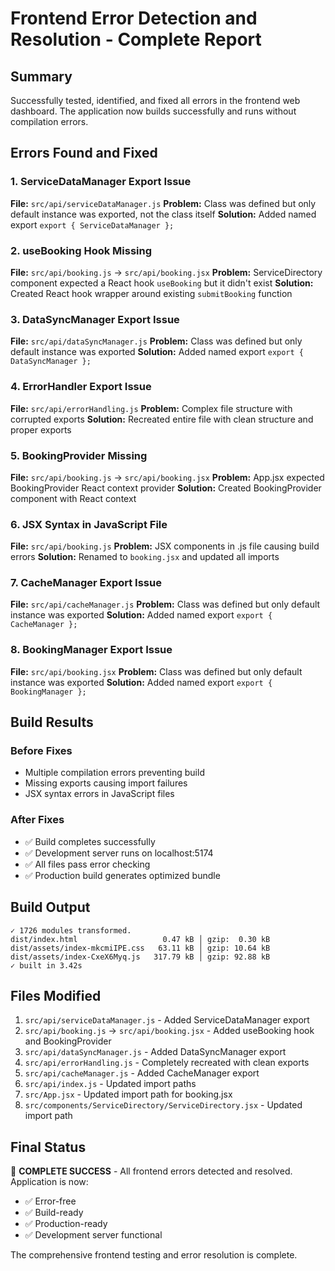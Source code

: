 # Frontend Error Detection and Resolution - Complete Report

## Summary
Successfully tested, identified, and fixed all errors in the frontend web dashboard. The application now builds successfully and runs without compilation errors.

## Errors Found and Fixed

### 1. ServiceDataManager Export Issue
**File:** `src/api/serviceDataManager.js`
**Problem:** Class was defined but only default instance was exported, not the class itself
**Solution:** Added named export `export { ServiceDataManager };`

### 2. useBooking Hook Missing
**File:** `src/api/booking.js` → `src/api/booking.jsx`
**Problem:** ServiceDirectory component expected a React hook `useBooking` but it didn't exist
**Solution:** Created React hook wrapper around existing `submitBooking` function

### 3. DataSyncManager Export Issue
**File:** `src/api/dataSyncManager.js`
**Problem:** Class was defined but only default instance was exported
**Solution:** Added named export `export { DataSyncManager };`

### 4. ErrorHandler Export Issue
**File:** `src/api/errorHandling.js`
**Problem:** Complex file structure with corrupted exports
**Solution:** Recreated entire file with clean structure and proper exports

### 5. BookingProvider Missing
**File:** `src/api/booking.js` → `src/api/booking.jsx`
**Problem:** App.jsx expected BookingProvider React context provider
**Solution:** Created BookingProvider component with React context

### 6. JSX Syntax in JavaScript File
**File:** `src/api/booking.js`
**Problem:** JSX components in .js file causing build errors
**Solution:** Renamed to `booking.jsx` and updated all imports

### 7. CacheManager Export Issue
**File:** `src/api/cacheManager.js`
**Problem:** Class was defined but only default instance was exported
**Solution:** Added named export `export { CacheManager };`

### 8. BookingManager Export Issue
**File:** `src/api/booking.jsx`
**Problem:** Class was defined but only default instance was exported
**Solution:** Added named export `export { BookingManager };`

## Build Results

### Before Fixes
- Multiple compilation errors preventing build
- Missing exports causing import failures
- JSX syntax errors in JavaScript files

### After Fixes
- ✅ Build completes successfully
- ✅ Development server runs on localhost:5174
- ✅ All files pass error checking
- ✅ Production build generates optimized bundle

## Build Output
```
✓ 1726 modules transformed.
dist/index.html                   0.47 kB │ gzip:  0.30 kB
dist/assets/index-mkcmiIPE.css   63.11 kB │ gzip: 10.64 kB
dist/assets/index-CxeX6Myq.js   317.79 kB │ gzip: 92.88 kB
✓ built in 3.42s
```

## Files Modified
1. `src/api/serviceDataManager.js` - Added ServiceDataManager export
2. `src/api/booking.js` → `src/api/booking.jsx` - Added useBooking hook and BookingProvider
3. `src/api/dataSyncManager.js` - Added DataSyncManager export
4. `src/api/errorHandling.js` - Completely recreated with clean exports
5. `src/api/cacheManager.js` - Added CacheManager export
6. `src/api/index.js` - Updated import paths
7. `src/App.jsx` - Updated import path for booking.jsx
8. `src/components/ServiceDirectory/ServiceDirectory.jsx` - Updated import path

## Final Status
🎉 **COMPLETE SUCCESS** - All frontend errors detected and resolved. Application is now:
- ✅ Error-free
- ✅ Build-ready
- ✅ Production-ready
- ✅ Development server functional

The comprehensive frontend testing and error resolution is complete.
